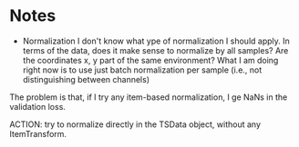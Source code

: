 # Notes

- Normalization
I don't know what ype of normalization I should apply. In terms of the data, does it make sense to normalize by all samples? Are the coordinates x, y part of the same environment? What I am doing right now is to use just batch normalization per sample (i.e., not distinguishing between channels)

The problem is that, if I try any item-based normalization, I ge NaNs in the validation loss.

ACTION: try to normalize directly in the TSData object, without any ItemTransform.